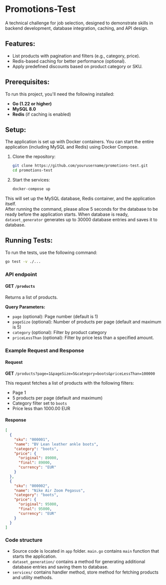 # Promotions-Test

A technical challenge for job selection, designed to demonstrate skills in backend development, database integration, caching, and API design.

## Features:
- List products with pagination and filters (e.g., category, price).
- Redis-based caching for better performance (optional).
- Apply predefined discounts based on product category or SKU.

## Prerequisites:
To run this project, you'll need the following installed:

- **Go (1.22 or higher)**
- **MySQL 8.0**
- **Redis** (if caching is enabled)

## Setup:

The application is set up with Docker containers. You can start the entire application (including MySQL and Redis) using Docker Compose.

1. Clone the repository:
    ```bash
    git clone https://github.com/yourusername/promotions-test.git
    cd promotions-test
    ```

2. Start the services:
    ```bash
    docker-compose up
    ```

This will set up the MySQL database, Redis container, and the application itself. \
After running the command, please allow 5 seconds for the database to be ready before the application starts. When database is ready, `dataset_generator` generates up to 30000 database entries and saves it to database.

## Running Tests:

To run the tests, use the following command:

```bash
go test -v ./...
```

### API endpoint

#### GET `/products`
Returns a list of products.

**Query Parameters:**
  * `page` (optional): Page number (default is 1)
  * `pageSize` (optional): Number of products per page (default and maximum is 5)
  * `category` (optional): Filter by product category
  * `priceLessThan` (optional): Filter by price less than a specified amount.

### Example Request and Response

#### Request

**GET** `/products?page=1&pageSize=5&category=boots&priceLessThan=100000`

This request fetches a list of products with the following filters:
- Page 1
- 5 products per page (default and maximum)
- Category filter set to `boots`
- Price less than 1000.00 EUR

#### Response
```json
[
  {
    "sku": "000001",
    "name": "BV Lean leather ankle boots",
    "category": "boots",
    "price": {
      "original": 89000,
      "final": 89000,
      "currency": "EUR"
    }
  },
  {
    "sku": "000002",
    "name": "Nike Air Zoom Pegasus",
    "category": "boots",
    "price": {
      "original": 95000,
      "final": 95000,
      "currency": "EUR"
    }
  }
]
```

### Code structure
* Source code is located in `app` folder. `main.go` contains `main` function that starts the application.
* `dataset_generation/` contains a method for generating additional database entries and saving them to database.
* `services/` contains handler method, store method for fetching products and utility methods.
